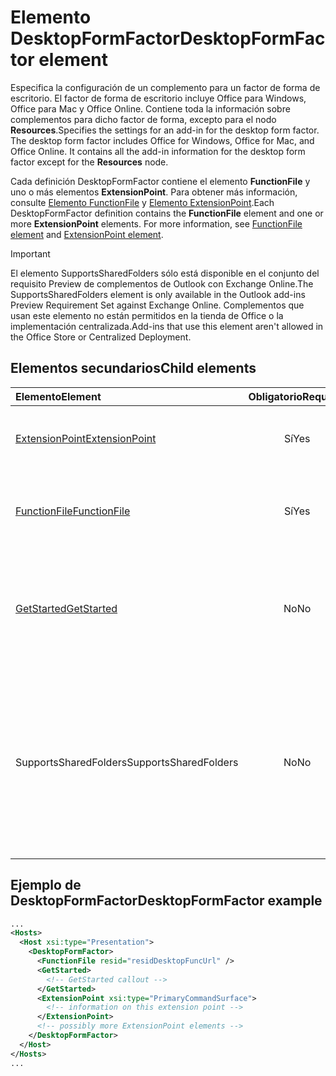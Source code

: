 # <a name="desktopformfactor-element"></a><span data-ttu-id="31ab8-101">Elemento DesktopFormFactor</span><span class="sxs-lookup"><span data-stu-id="31ab8-101">DesktopFormFactor element</span></span>

<span data-ttu-id="31ab8-p101">Especifica la configuración de un complemento para un factor de forma de escritorio. El factor de forma de escritorio incluye Office para Windows, Office para Mac y Office Online. Contiene toda la información sobre complementos para dicho factor de forma, excepto para el nodo **Resources**.</span><span class="sxs-lookup"><span data-stu-id="31ab8-p101">Specifies the settings for an add-in for the desktop form factor. The desktop form factor includes Office for Windows, Office for Mac, and Office Online. It contains all the add-in information for the desktop form factor except for the  **Resources** node.</span></span>

<span data-ttu-id="31ab8-p102">Cada definición DesktopFormFactor contiene el elemento **FunctionFile** y uno o más elementos **ExtensionPoint**. Para obtener más información, consulte [Elemento FunctionFile](functionfile.md) y [Elemento ExtensionPoint](extensionpoint.md).</span><span class="sxs-lookup"><span data-stu-id="31ab8-p102">Each DesktopFormFactor definition contains the  **FunctionFile** element and one or more **ExtensionPoint** elements. For more information, see [FunctionFile element](functionfile.md) and [ExtensionPoint element](extensionpoint.md).</span></span>

> [!IMPORTANT]
> <span data-ttu-id="31ab8-107">El elemento SupportsSharedFolders sólo está disponible en el conjunto del requisito Preview de complementos de Outlook con Exchange Online.</span><span class="sxs-lookup"><span data-stu-id="31ab8-107">The SupportsSharedFolders element is only available in the Outlook add-ins Preview Requirement Set against Exchange Online.</span></span>
> <span data-ttu-id="31ab8-108">Complementos que usan este elemento no están permitidos en la tienda de Office o la implementación centralizada.</span><span class="sxs-lookup"><span data-stu-id="31ab8-108">Add-ins that use this element aren't allowed in the Office Store or Centralized Deployment.</span></span>

## <a name="child-elements"></a><span data-ttu-id="31ab8-109">Elementos secundarios</span><span class="sxs-lookup"><span data-stu-id="31ab8-109">Child elements</span></span>

| <span data-ttu-id="31ab8-110">Elemento</span><span class="sxs-lookup"><span data-stu-id="31ab8-110">Element</span></span>                               | <span data-ttu-id="31ab8-111">Obligatorio</span><span class="sxs-lookup"><span data-stu-id="31ab8-111">Required</span></span> | <span data-ttu-id="31ab8-112">Descripción</span><span class="sxs-lookup"><span data-stu-id="31ab8-112">Description</span></span>  |
|:--------------------------------------|:--------:|:-------------|
| [<span data-ttu-id="31ab8-113">ExtensionPoint</span><span class="sxs-lookup"><span data-stu-id="31ab8-113">ExtensionPoint</span></span>](extensionpoint.md)   | <span data-ttu-id="31ab8-114">Sí</span><span class="sxs-lookup"><span data-stu-id="31ab8-114">Yes</span></span>      | <span data-ttu-id="31ab8-115">Define dónde expone su funcionalidad un complemento.</span><span class="sxs-lookup"><span data-stu-id="31ab8-115">Defines where an add-in exposes functionality.</span></span> |
| [<span data-ttu-id="31ab8-116">FunctionFile</span><span class="sxs-lookup"><span data-stu-id="31ab8-116">FunctionFile</span></span>](functionfile.md)       | <span data-ttu-id="31ab8-117">Sí</span><span class="sxs-lookup"><span data-stu-id="31ab8-117">Yes</span></span>      | <span data-ttu-id="31ab8-118">Una dirección URL de un archivo que contiene funciones de JavaScript.</span><span class="sxs-lookup"><span data-stu-id="31ab8-118">A URL to a file that contains JavaScript functions.</span></span>|
| [<span data-ttu-id="31ab8-119">GetStarted</span><span class="sxs-lookup"><span data-stu-id="31ab8-119">GetStarted</span></span>](getstarted.md)           | <span data-ttu-id="31ab8-120">No</span><span class="sxs-lookup"><span data-stu-id="31ab8-120">No</span></span>       | <span data-ttu-id="31ab8-121">Define la llamada que aparece cuando se instala el complemento en hosts de Word, Excel o PowerPoint.</span><span class="sxs-lookup"><span data-stu-id="31ab8-121">Defines the callout that appears when installing the add-in in Word, Excel, or PowerPoint hosts.</span></span> |
| <span data-ttu-id="31ab8-122">SupportsSharedFolders</span><span class="sxs-lookup"><span data-stu-id="31ab8-122">SupportsSharedFolders</span></span>                 | <span data-ttu-id="31ab8-123">No</span><span class="sxs-lookup"><span data-stu-id="31ab8-123">No</span></span>       | <span data-ttu-id="31ab8-124">Define si el complemento de Outlook está disponible en escenarios de delegado y se establece en *false* de forma predeterminada.</span><span class="sxs-lookup"><span data-stu-id="31ab8-124">Defines whether the Outlook add-in is available in delegate scenarios and is set to *false* by default.</span></span> <span data-ttu-id="31ab8-125">Obtener una vista previa de conjunto de requisitos.</span><span class="sxs-lookup"><span data-stu-id="31ab8-125">Preview requirement set.</span></span>|

## <a name="desktopformfactor-example"></a><span data-ttu-id="31ab8-126">Ejemplo de DesktopFormFactor</span><span class="sxs-lookup"><span data-stu-id="31ab8-126">DesktopFormFactor example</span></span>

```xml
...
<Hosts>
  <Host xsi:type="Presentation">
    <DesktopFormFactor>
      <FunctionFile resid="residDesktopFuncUrl" />
      <GetStarted>
        <!-- GetStarted callout -->
      </GetStarted>
      <ExtensionPoint xsi:type="PrimaryCommandSurface">
        <!-- information on this extension point -->
      </ExtensionPoint>
      <!-- possibly more ExtensionPoint elements -->
    </DesktopFormFactor>
  </Host>
</Hosts>
...
```
